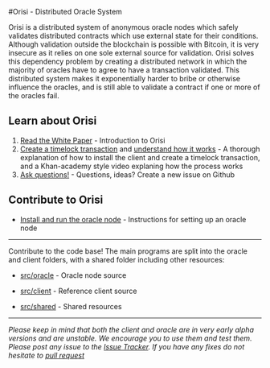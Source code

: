 #Orisi - Distributed Oracle System

Orisi is a distributed system of anonymous oracle nodes which safely validates distributed contracts which use external state for their conditions. Although validation outside the blockchain is possible with Bitcoin, it is very insecure as it relies on one sole external source for validation. Orisi solves this dependency problem by creating a distributed network in which the majority of oracles have to agree to have a transaction validated. This distributed system makes it exponentially harder to bribe or otherwise influence the oracles, and is still able to validate a contract if one or more of the oracles fail.

## Learn about Orisi

1. [Read the White Paper](https://github.com/orisi/wiki/wiki/Orisi-White-Paper) - Introduction to Orisi
2. [Create a timelock transaction](https://github.com/orisi/wiki/wiki/Performing-a-Timelock-transaction) and [understand how it works](https://www.youtube.com/watch?v=boPW1FwNu4c) - A thorough explanation of how to install the client and create a timelock transaction, and a Khan-academy style video explaning how the process works
3. [Ask questions!](https://github.com/orisi/orisi/issues/new) - Questions, ideas? Create a new issue on Github


## Contribute to Orisi

* [Install and run the oracle node](https://github.com/orisi/wiki/wiki/Installing-the-oracle-node) - Instructions for setting up an oracle node

---------------------

Contribute to the code base! The main programs are split into the oracle and client folders, with a shared folder including other resources:

* [src/oracle](./src/oracle) - Oracle node source

* [src/client](./src/client) - Reference client source

* [src/shared](./src/shared) - Shared resources

---------------------

_Please keep in mind that both the client and oracle are in very early alpha versions and are unstable. We encourage you to use them and test them. Please post any issue to the [Issue Tracker](https://github.com/orisi/orisi/issues). If you have any fixes do not hesitate to [pull request](https://github.com/orisi/orisi/pulls)_
